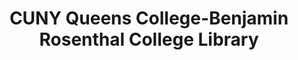 ---
layout: repo
title: "CUNY Queens College-Benjamin Rosenthal College Library"
id: 20342
permalink: repos/20342/
---